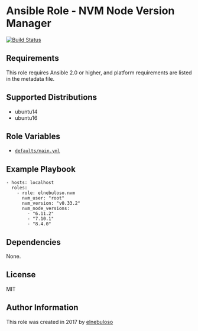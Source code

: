 # Ansible Role - NVM Node Version Manager

[![Build Status](https://travis-ci.org/elnebuloso/ansible-role-nvm.svg?branch=master)](https://travis-ci.org/elnebuloso/ansible-role-nvm)

## Requirements

This role requires Ansible 2.0 or higher, and platform requirements are listed in the metadata file.

## Supported Distributions

- ubuntu14
- ubuntu16

## Role Variables

- [`defaults/main.yml`](https://github.com/elnebuloso/ansible-role-nvm/blob/master/defaults/main.yml)

## Example Playbook

```
- hosts: localhost
  roles:
    - role: elnebuloso.nvm
      nvm_user: "root"
      nvm_version: "v0.33.2"
      nvm_node_versions:
        - "6.11.2"
        - "7.10.1"
        - "8.4.0"
```

## Dependencies

None.

##  License

MIT

##  Author Information

This role was created in 2017 by [elnebuloso](https://github.com/elnebuloso/)